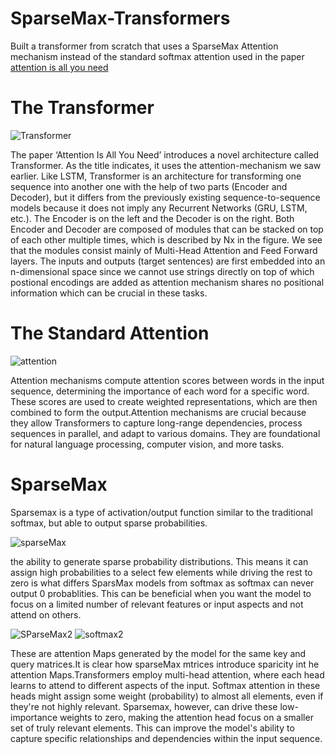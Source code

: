 # SparseMax-Transformers
Built a transformer from scratch that uses a SparseMax Attention mechanism instead of the standard softmax attention used in the paper [attention is all you need](https://arxiv.org/abs/1706.03762)

 # The Transformer
 ![Transformer](https://miro.medium.com/v2/resize:fit:856/1*ZCFSvkKtppgew3cc7BIaug.png)
 
The paper ‘Attention Is All You Need’ introduces a novel architecture called Transformer. As the title indicates, it uses the attention-mechanism we saw earlier. Like LSTM, Transformer is an architecture for transforming one sequence into another one with the help of two parts (Encoder and Decoder), but it differs from the previously existing sequence-to-sequence models because it does not imply any Recurrent Networks (GRU, LSTM, etc.).
The Encoder is on the left and the Decoder is on the right. Both Encoder and Decoder are composed of modules that can be stacked on top of each other multiple times, which is described by Nx in the figure. We see that the modules consist mainly of Multi-Head Attention and Feed Forward layers. The inputs and outputs (target sentences) are first embedded into an n-dimensional space since we cannot use strings directly on top of which postional encodings are added as attention mechanism shares no positional information which can be crucial in these tasks.

# The Standard Attention

![attention](https://encrypted-tbn0.gstatic.com/images?q=tbn:ANd9GcRfDfE_IVfwVSVk2WgYkF6Q85jiw5GyAy_rNVjNkHZ4Tg&s)

Attention mechanisms compute attention scores between words in the input sequence, determining the importance of each word for a specific word. These scores are used to create weighted representations, which are then combined to form the output.Attention mechanisms are crucial because they allow Transformers to capture long-range dependencies, process sequences in parallel, and adapt to various domains. They are foundational for natural language processing, computer vision, and more tasks.

# SparseMax
Sparsemax is a type of activation/output function similar to the traditional softmax, but able to output sparse probabilities.

![sparseMax](https://encrypted-tbn0.gstatic.com/images?q=tbn:ANd9GcTCwhRmjTVO4PtsJ0zn4RWZAMmAZ5cy-haAaelP9NquTg&s)

the ability to generate sparse probability distributions. This means it can assign high probabilities to a select few elements while driving the rest to zero is what differs SparsMax models from softmax as softmax can never output 0 probablities. This can be beneficial when you want the model to focus on a limited number of relevant features or input aspects and not attend on others.



![SParseMax2](https://github.com/Akkki28/SparseMax-Transformers/assets/120105455/ff9078d6-d7ce-40e6-8336-a8dca8a3689c)
 ![softmax2](https://github.com/Akkki28/SparseMax-Transformers/assets/120105455/07a97a72-a4e4-4f45-8782-dc55c767a32a)

These are attention Maps generated by the model for the same key and query matrices.It is clear how sparseMax mtrices introduce sparicity int he attention Maps.Transformers employ multi-head attention, where each head learns to attend to different aspects of the input. Softmax attention in these heads might assign some weight (probability) to almost all elements, even if they're not highly relevant. Sparsemax, however, can drive these low-importance weights to zero, making the attention head focus on a smaller set of truly relevant elements. This can improve the model's ability to capture specific relationships and dependencies within the input sequence.




